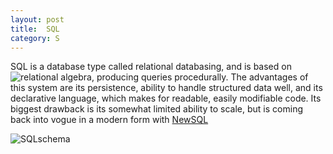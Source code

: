 ```yaml
---
layout: post
title:  SQL
category: S
---
```


SQL is a database type called relational databasing, and is based on ![relational algebra](https://en.wikipedia.org/wiki/Relational_algebra), producing queries procedurally.  The advantages of this system are its persistence, ability to handle structured data well, and its declarative language, which makes for readable, easily modifiable code.  Its biggest drawback is its somewhat limited ability to scale, but is coming back into vogue in a modern form with [NewSQL](https://www.dsglossary.com/n/NewSQL)

![SQLschema](https://upload.wikimedia.org/wikipedia/commons/2/2d/MediaWiki_1.10_database_schema.png)
